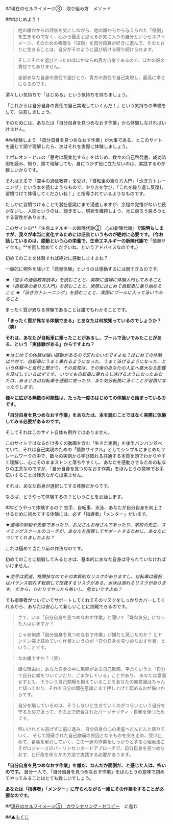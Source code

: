 ##現在のセルフイメージ③　取り組み方　メソッド

###はじめよう！
>他の誰かからの評価を気にしながら、他の誰からから与えられた「役割」を生きるのでなく、心から最高と思えるお気に入りの自分というセルフイメージ、そのための素敵な「役割」を自分自身が好きに選んで、そのとおりに生きることは、自分がそのように選び続ける限り続けられます。

>そしてそれを選びとったのはほかならぬ貴方自身であるので、ほかの誰の責任でもありません。

>全部あなた自身の責任で選びとり、貴方の責任で自己実現し、最高に幸せになるのです。

清々しい気持ちで「はじめる」という気持ちを持ちましょう。

「これからは自分自身の責任で自己実現していくんだ！」という気持ちの準備をして、決意しましょう。

そのためには、あなたは「自分自身を見つめなおす作業」から体験しなければいけません。

###体験しよう
「自分自身を見つめなおす作業」が大事である、とこのサイトを通じて頭で理解したら、次はそれを実際に体験しましょう。

ナポレオン・ヒルの『思考は現実化する』をはじめ、数々の自己啓発書、成功法則を読み、知り、頭で理解しても、身につかず役に立たないのは、実践するのが難しいからです。

それはまるで「空手の通信教育」を受け、「自転車の乗り方入門」「泳ぎ方トレーニング」という本を読むようなもので、やり方を学び、「これを繰り返し反復し習慣づけて体得してくださいね！」と指導されているようなものです。

たしかに習慣づけることで潜在意識にまで浸透しますが、余程の覚悟がないと続かないし、人間というのは、飽きるし、現状を維持しよう、元に戻ろう戻ろうとする習性があります。

このサイトの**『生命エネルギーの新陳代謝②　心の新陳代謝』**で説明もしますが、我々が本当に変化するためには**感動**というものが絶対に必要です。（今お話しているのは、**感動**という心の栄養で、生命エネルギーの新陳代謝で**「情熱サイクル」**を回し始めてくださいね、というアドバイスなのです。）

初めてのことを体験すれば絶対に感動しますよね？

一般的に例外を除いて「読書体験」というのは感動するには弱すぎるのです。

*★「空手の通信教育読本」を読むことと、実際に道場に体験入門してみること*
*★「自転車の乗り方入門」を読むことと、実際にはじめて自転車に乗り始めること*
*★「泳ぎ方トレーニング」を読むことと、実際にプールに入って泳いでみること*

まったく質が異なる体験であることは誰でもわかることです。

**「まったく質が異なる体験である」とあなたは何故知っているのでしょうか？（笑）**

**それは、あなたが自転車に乗ったことがあるし、プールで泳いでみたことがある、という「実体験がある」からですよね？**

*★はじめての体験は強い感動があるので忘れないのですよね？はじめての体験はやがて、自転車にうまく乗れるようになった、うまく泳げるようになった、という体験へと自然と繋がり、その自覚は、その後のあなたの人生へ甚大なる影響を及ぼしているはずです。
いつでも自転車に乗れるし泳げるようになったあなたは、あるときは自転車を通勤に使ったり、また気分転換に泳ぐことが習慣になったりします。*

**様々に広がる無数の可能性は、たった一度のはじめての体験から始まっているのです。**

**「自分自身を見つめなおす作業」をあなたは、本を読むことではなく実際に体験してみる必要があるのです。**

そしてそれはこのサイト自体も例外ではありません。

このサイトではなるだけ多くの動画を含む「生きた実例」を後半バンバン並べていて、それは自己実現のための「情熱サイクル」としてシンプルにまとめたフレームワークの中で、数々の実例から学び取れる共通する本質を頭でわかりやすく理解し、心にそのままストンと落ちやすくし、あなたを感動させるための私なりの工夫なのですが、「自分自身を見つめなおす作業」をほんとうの意味でお手伝いすることは残念ながら出来ません。

それは、あなた自身が選択してする体験だからです。

ならば、どうやって体験するの？ということをお話します。

###どうやって体験するの？
空手、自転車、水泳、あなたが自分自身を向上させるために初めてする体験には、必ず「指導者」「メンター」がいます。

*★道場の師範や先輩であったり、お父さんお母さんであったり、学校の先生、スイミングスクールのコーチが、あなたを指導してサポートするために、あなたについてくれましたよね？*

これは極めて当たり前の作法なのです。

初めてのことに挑戦してみるときは、基本的にあなた自身は守られていなければいけません。

*★空手は武道、格闘技なのでその本質的なリスクがありますし、自転車は最初はバランス取れず転倒して怪我するリスクがある、水泳は溺れるリスクがあります。
だから、ひとりでやったら怖いし、危ないですよね？*

でも指導者がついていてサポートしてくれてそのリスクをしっかりカバーしてくれるから、あなたは安心して新しいことに挑戦できるのです。

>さて、いま「自分自身を見つめなおす作業」と聞いて「嫌な気分」になった人はいますか？

>じゃあ何故「自分自身を見つめなおす作業」が嫌だと感じたのか？
とドンドン突き詰めていく作業というのが「自分自身を見つめなおす作業」ということです。

>なお嫌ですか？（笑）

>嫌な理由は、あなた自身の中に欺瞞がある自己欺瞞、平たくいうと「自分で自分に嘘をついていたり、ごまかしている」ことがあり、
あなたは意識せずとも、そういう自己欺瞞を抱えていることをあなたの無意識はちゃんと知っており、それを自分の顕在意識にまで押し上げて認めるのが怖いからです。

>自分を騙しているのは、そうしないと生きていくのがつらいという自分を守るためであって、その上で統合されたパーソナリティ・自我を保つためです。

>怖いけれども逃げずに前に進み、自分自身の心の奥底へどんどんと降りていく、
そして隠蔽された自己欺瞞の原因となるものを突き止め、受け止めて、葛藤を解消していく、この一連の作業をしっかりとする心理療法こそがロジャーズのパーソンセンタードアプローチで、自分自身を見つめなおす、と行為を何らかの方法で実践する必要があります。

**「自分自身を見つめなおす作業」を嫌だ、なんだか面倒だ、と感じた人は、怖いのです。**
自分一人で、「自分自身を見つめなおす作業」をほんとうの意味で初めてやってみることはとても難しいでしょう。

**あなたは「指導者」「メンター」に守られながら一緒にその作業をすることが必要なのです。**

##[現在のセルフイメージ④　カウンセリング・セラピー](/contents/entry5/entry.html)　に進む

##▲[もくじ](/contents/a_index/entry.html)